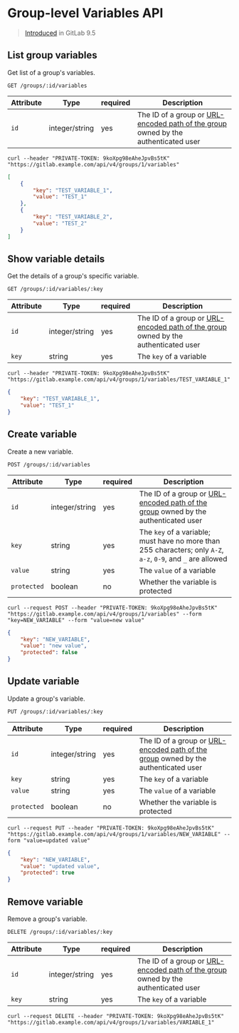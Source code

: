 # Group-level Variables  API

> [Introduced][ce-34519] in GitLab 9.5

## List group variables

Get list of a group's variables.

```
GET /groups/:id/variables
```

| Attribute | Type    | required | Description         |
|-----------|---------|----------|---------------------|
| `id`      | integer/string | yes      | The ID of a group or [URL-encoded path of the group](README.md#namespaced-path-encoding) owned by the authenticated user |

```
curl --header "PRIVATE-TOKEN: 9koXpg98eAheJpvBs5tK" "https://gitlab.example.com/api/v4/groups/1/variables"
```

```json
[
    {
        "key": "TEST_VARIABLE_1",
        "value": "TEST_1"
    },
    {
        "key": "TEST_VARIABLE_2",
        "value": "TEST_2"
    }
]
```

## Show variable details

Get the details of a group's specific variable.

```
GET /groups/:id/variables/:key
```

| Attribute | Type    | required | Description           |
|-----------|---------|----------|-----------------------|
| `id`      | integer/string | yes      | The ID of a group or [URL-encoded path of the group](README.md#namespaced-path-encoding) owned by the authenticated user   |
| `key`     | string  | yes      | The `key` of a variable |

```
curl --header "PRIVATE-TOKEN: 9koXpg98eAheJpvBs5tK" "https://gitlab.example.com/api/v4/groups/1/variables/TEST_VARIABLE_1"
```

```json
{
    "key": "TEST_VARIABLE_1",
    "value": "TEST_1"
}
```

## Create variable

Create a new variable.

```
POST /groups/:id/variables
```

| Attribute   | Type    | required | Description           |
|-------------|---------|----------|-----------------------|
| `id`        | integer/string | yes      | The ID of a group or [URL-encoded path of the group](README.md#namespaced-path-encoding) owned by the authenticated user   |
| `key`       | string  | yes      | The `key` of a variable; must have no more than 255 characters; only `A-Z`, `a-z`, `0-9`, and `_` are allowed |
| `value`     | string  | yes      | The `value` of a variable |
| `protected` | boolean | no       | Whether the variable is protected |

```
curl --request POST --header "PRIVATE-TOKEN: 9koXpg98eAheJpvBs5tK" "https://gitlab.example.com/api/v4/groups/1/variables" --form "key=NEW_VARIABLE" --form "value=new value"
```

```json
{
    "key": "NEW_VARIABLE",
    "value": "new value",
    "protected": false
}
```

## Update variable

Update a group's variable.

```
PUT /groups/:id/variables/:key
```

| Attribute   | Type    | required | Description             |
|-------------|---------|----------|-------------------------|
| `id`        | integer/string | yes      | The ID of a group or [URL-encoded path of the group](README.md#namespaced-path-encoding) owned by the authenticated user     |
| `key`       | string  | yes      | The `key` of a variable   |
| `value`     | string  | yes      | The `value` of a variable |
| `protected` | boolean | no       | Whether the variable is protected |

```
curl --request PUT --header "PRIVATE-TOKEN: 9koXpg98eAheJpvBs5tK" "https://gitlab.example.com/api/v4/groups/1/variables/NEW_VARIABLE" --form "value=updated value"
```

```json
{
    "key": "NEW_VARIABLE",
    "value": "updated value",
    "protected": true
}
```

## Remove variable

Remove a group's variable.

```
DELETE /groups/:id/variables/:key
```

| Attribute | Type    | required | Description             |
|-----------|---------|----------|-------------------------|
| `id`      | integer/string | yes      | The ID of a group or [URL-encoded path of the group](README.md#namespaced-path-encoding) owned by the authenticated user     |
| `key`     | string  | yes      | The `key` of a variable |

```
curl --request DELETE --header "PRIVATE-TOKEN: 9koXpg98eAheJpvBs5tK" "https://gitlab.example.com/api/v4/groups/1/variables/VARIABLE_1"
```

[ce-34519]: https://gitlab.com/gitlab-org/gitlab-ce/issues/34519
